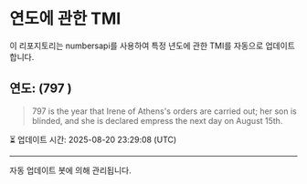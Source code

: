 
# 연도에 관한 TMI

이 리포지토리는 numbersapi를 사용하여 특정 년도에 관한 TMI를 자동으로 업데이트합니다.

## 연도: (797 )
> 797 is the year that Irene of Athens's orders are carried out; her son is blinded, and she is declared empress the next day on August 15th.

⏳ 업데이트 시간: 2025-08-20 23:29:08 (UTC)

---
자동 업데이트 봇에 의해 관리됩니다.
